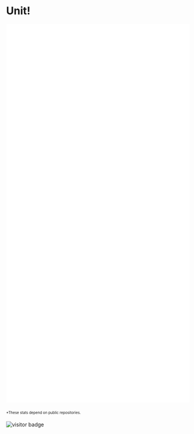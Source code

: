 # Unit!

![GitHub stats](/profile/metrics.svg)

<sup><sub>*These stats depend on public repositories.</sub></sup>

<img src="https://visitor-badge.laobi.icu/badge?page_id=UnitLabs" alt="visitor badge"/>
